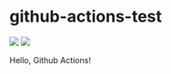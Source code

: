 # github-actions-test

![](https://github.com/saccho/github-actions-test/workflows/CI/badge.svg)
![](https://github.com/saccho/github-actions-test/workflows/Go/badge.svg)

Hello, Github Actions!
